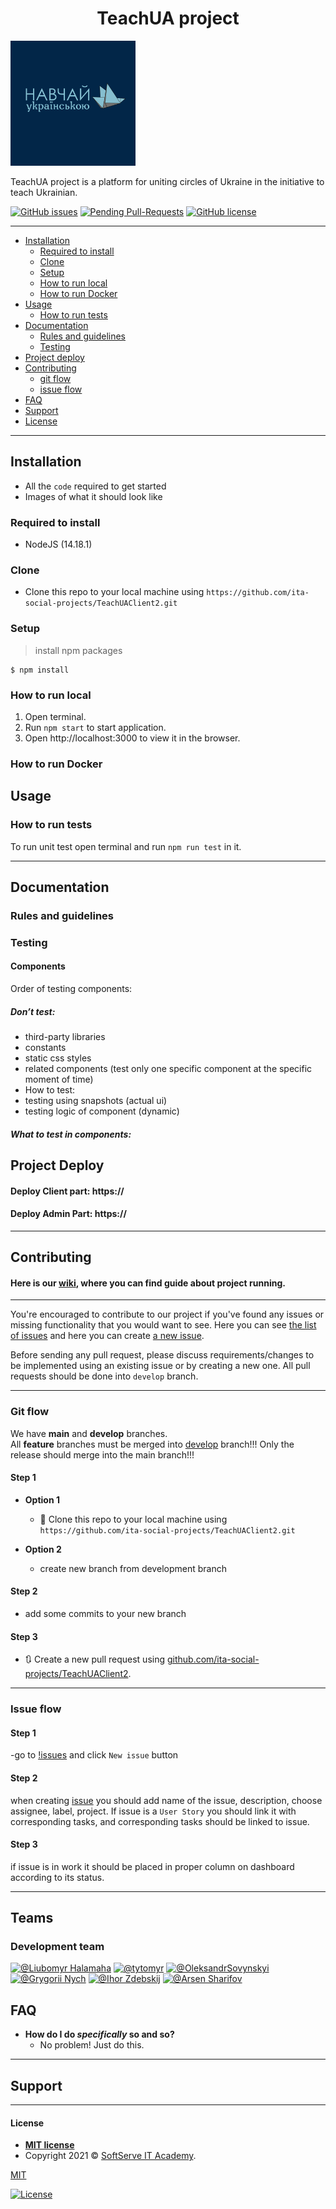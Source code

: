 <h1 align="center">TeachUA project</h1>

<a href="https://softserve.academy/"><img src="https://github.com/ita-social-projects/TeachUA/blob/main/images/logo.png" title="SoftServe IT Academy" alt="SoftServe IT Academy"></a>


TeachUA project is a platform for uniting circles of Ukraine in the initiative to teach Ukrainian.

[![GitHub issues](https://img.shields.io/github/issues/ita-social-projects/TeachUAClient2)](https://github.com/ita-social-projects/TeachUAClient2/issues)
[![Pending Pull-Requests](https://img.shields.io/github/issues-pr/ita-social-projects/TeachUAClient2?style=flat-square)](https://github.com/ita-social-projects/TeachUAClient2/pulls)
[![GitHub license](https://img.shields.io/github/license/ita-social-projects/TeachUAClient2)](https://github.com/ita-social-projects/TeachUAClient2/blob/main/LICENSE)

---
- [Installation](#installation)
  - [Required to install](#Required-to-install)
  - [Clone](#Clone)
  - [Setup](#Setup)
  - [How to run local](#How-to-run-local)
  - [How to run Docker](#How-to-run-Docker)
- [Usage](#Usage)
  - [How to run tests](#How-to-run-tests)
- [Documentation](#Documentation)
  - [Rules and guidelines](#Rules-and-guidelines)
  - [Testing](#Testing)
- [Project deploy](#project-deploy)
- [Contributing](#contributing)
  - [git flow](#git-flow)
  - [issue flow](#git-flow)
- [FAQ](#faq)
- [Support](#support)
- [License](#license)

---

## Installation

- All the `code` required to get started
- Images of what it should look like

### Required to install

- NodeJS (14.18.1)

### Clone

- Clone this repo to your local machine using `https://github.com/ita-social-projects/TeachUAClient2.git`

### Setup

> install npm packages

```shell
$ npm install
```

### How to run local

1. Open terminal.
2. Run `npm start` to start application.
3. Open http://localhost:3000 to view it in the browser.



### How to run Docker

## Usage

### How to run tests

To run unit test open terminal and run `npm run test` in it.


---

## Documentation

### Rules and guidelines



### Testing

#### Components

Order of testing components:


##### Don’t test:

- third-party libraries
- constants
- static css styles
- related components (test only one specific component at the specific moment of time)
- How to test:
- testing using snapshots (actual ui)
- testing logic of component (dynamic)


##### What to test in components:





## Project Deploy

#### Deploy Сlient part: https://

#### Deploy Admin Part: https://

---

## Contributing

#### Here is our [wiki](https://), where you can find guide about project running.

---

You're encouraged to contribute to our project if you've found any issues or missing functionality that you would want to see. Here you can see [the list of issues](https://github.com/ita-social-projects/TeachUAClient2/issues) and here you can create [a new issue](https://github.com/ita-social-projects/TeachUAClient2/issues/new).

Before sending any pull request, please discuss requirements/changes to be implemented using an existing issue or by creating a new one. All pull requests should be done into `develop` branch.


---

### Git flow

We have **main** and **develop** branches.  
All **feature** branches must be merged into [develop](https://github.com/ita-social-projects/TeachUAClient2/tree/develop) branch!!!
Only the release should merge into the main branch!!!


#### Step 1

- **Option 1**

  - 👯 Clone this repo to your local machine using `https://github.com/ita-social-projects/TeachUAClient2.git`

- **Option 2**

  - create new branch from development branch

#### Step 2

- add some commits to your new branch

#### Step 3

- 🔃 Create a new pull request using <a href="https://github.com/ita-social-projects/TeachUAClient2/compare" target="_blank">github.com/ita-social-projects/TeachUAClient2</a>.

---

### Issue flow

#### Step 1

-go to [!issues](https://github.com/ita-social-projects/TeachUAClient2/issues) and click `New issue` button

#### Step 2

when creating [issue](https://github.com/ita-social-projects/TeachUAClient2/issues/new) you should add name of the issue, description, choose assignee, label, project. If issue is a `User Story` you should link it with corresponding tasks, and corresponding tasks should be linked to issue.

#### Step 3

if issue is in work it should be placed in proper column on dashboard according to its status.

---

## Teams

### Development team

[![@Liubomyr Halamaha](https://avatars.githubusercontent.com/u/3837059?v=4)](https://github.com/lhalam)
[![@tytomyr](https://avatars.githubusercontent.com/u/68427568?v=4)](https://github.com/tytomyr)
[![@OleksandrSovynskyi](https://avatars.githubusercontent.com/u/88284589?v=4)](https://github.com/OleksandrSovynskyi)
[![@Grygorii Nych](https://avatars.githubusercontent.com/u/32013116?v=4)](https://github.com/grishanych)
[![@Ihor Zdebskij](https://avatars.githubusercontent.com/u/14858397?v=4)](https://github.com/Ihorzd)
[![@Arsen Sharifov](https://avatars.githubusercontent.com/u/35139107?v=4)](https://github.com/Sel1nd)

## FAQ

- **How do I do _specifically_ so and so?**
  - No problem! Just do this.

---

## Support

---

#### License

- **[MIT license](http://opensource.org/licenses/mit-license.php)**
- Copyright 2021 © <a href="https://softserve.academy/" target="_blank"> SoftServe IT Academy</a>.

[MIT](https://choosealicense.com/licenses/mit/)

[![License](http://img.shields.io/:license-mit-blue.svg?style=flat-square)](http://badges.mit-license.org)


